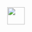 <img src="(https://user-images.githubusercontent.com/81859776/177783743-6d44305a-2ad9-4748-a52e-ed54b3be4f4f.png" width="40" height="40"/>
